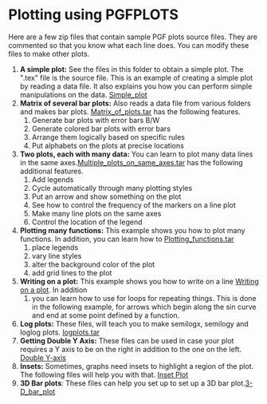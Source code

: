 Plotting using PGFPLOTS
=======================
Here are a few zip files that contain sample PGF plots source files. They are commented so that you know what each line does. You can modify these files to make other plots.

1.  **A simple plot:** See the files in this folder to obtain a simple plot. The ".tex" file is the source file. This is an example of creating a simple plot by reading a data file. It also explains you how you can perform simple manipulations on the data. [Simple\_plot](./Simple_plot.tar.gz)
2.  **Matrix of several bar plots:** Also reads a data file from various folders and makes bar plots. [Matrix\_of\_plots.tar](./Matrix_of_plots.tar.gz) has the following features.
    1.  Generate bar plots with error bars B/W
    2.  Generate colored bar plots with error bars
    3.  Arrange them logically based on specific rules
    4.  Put alphabets on the plots at precise locations
3.  **Two plots, each with many data:** You can learn to plot many data lines in the same axes.[Multiple\_plots\_on\_same\_axes.tar](./Multiple_plots_on_same_axes.tar.gz) has the following additional features.
    1.  Add legends
    2.  Cycle automatically through many plotting styles
    3.  Put an arrow and show something on the plot
    4.  See how to control the frequency of the markers on a line plot
    5.  Make many line plots on the same axes
    6.  Control the location of the legend
4.  **Plotting many functions:** This example shows you how to plot many functions. In addition, you can learn how to [Plotting\_functions.tar](./Plotting_functions.tar.gz)
    1.  place legends
    2.  vary line styles
    3.  alter the background color of the plot
    4.  add grid lines to the plot
5.  **Writing on a plot:** This example shows you how to write on a line [Writing on a plot](./Writing_on_a_plot.tar.gz). In addition
    1.  you can learn how to use for loops for repeating things. This is done in the following example, for arrows which begin along the sin curve and end at some point defined by a function.
6.  **Log plots:** These files, will teach you to make semilogx, semilogy and loglog plots. [logplots.tar](./logplots.tar.gz)
7.  **Getting Double Y Axis:** These files can be used in case your plot requires a Y axis to be on the right in addition to the one on the left. [Double Y-axis](./Double-Y-axis.zip)
8.  **Insets:** Sometimes, graphs need insets to highlight a region of the plot. The following files will help you with that. [Inset Plot](./Inset-Plot.zip)
9.  **3D Bar plots**: These files can help you set up to set up a 3D bar plot.[3-D\_bar\_plot](./3-D_bar_plot.zip)
